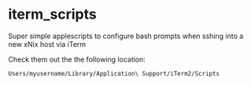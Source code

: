 # iterm_scripts

Super simple applescripts to configure bash prompts when sshing into a new xNix host via iTerm

Check them out the the following location:

```
Users/myusername/Library/Application\ Support/iTerm2/Scripts
```
